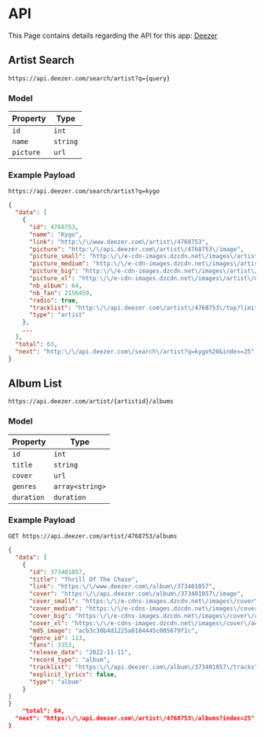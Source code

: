 # API
This Page contains details regarding the API for this app:
[Deezer](http://developers.deezer.com/api)

## Artist Search

`https://api.deezer.com/search/artist?q={query}`

### Model
| Property | Type |
| --- | --- |
| `id` | `int` |
| `name` | `string` |
| `picture` | `url` |

### Example Payload
`https://api.deezer.com/search/artist?q=kygo`

```json
{
  "data": [
    {
      "id": 4768753,
      "name": "Kygo",
      "link": "http:\/\/www.deezer.com\/artist\/4768753",
      "picture": "http:\/\/api.deezer.com\/artist\/4768753\/image",
      "picture_small": "http:\/\/e-cdn-images.dzcdn.net\/images\/artist\/df5ebed126f2e7402769782dae1e8c68\/56x56-000000-80-0-0.jpg",
      "picture_medium": "http:\/\/e-cdn-images.dzcdn.net\/images\/artist\/df5ebed126f2e7402769782dae1e8c68\/250x250-000000-80-0-0.jpg",
      "picture_big": "http:\/\/e-cdn-images.dzcdn.net\/images\/artist\/df5ebed126f2e7402769782dae1e8c68\/500x500-000000-80-0-0.jpg",
      "picture_xl": "http:\/\/e-cdn-images.dzcdn.net\/images\/artist\/df5ebed126f2e7402769782dae1e8c68\/1000x1000-000000-80-0-0.jpg",
      "nb_album": 64,
      "nb_fan": 2156459,
      "radio": true,
      "tracklist": "http:\/\/api.deezer.com\/artist\/4768753\/top?limit=50",
      "type": "artist"
    },
    ...
  ],
  "total": 63,
  "next": "http:\/\/api.deezer.com\/search\/artist?q=kygo%20&index=25"
}
```


## Album List

`https://api.deezer.com/artist/{artistid}/albums`

### Model


| Property | Type |
| --- | --- |
| `id` | `int` |
| `title` | `string` |
| `cover` | `url` |
| `genres` | `array<string>` |
| `duration` | `duration` |

### Example Payload

`GET https://api.deezer.com/artist/4768753/albums`
```json
{
  "data": [
    {
      "id": 373401057,
      "title": "Thrill Of The Chase",
      "link": "https:\/\/www.deezer.com\/album\/373401057",
      "cover": "https:\/\/api.deezer.com\/album\/373401057\/image",
      "cover_small": "https:\/\/e-cdns-images.dzcdn.net\/images\/cover\/acb3c30b4d1225a0184445c005679f1c\/56x56-000000-80-0-0.jpg",
      "cover_medium": "https:\/\/e-cdns-images.dzcdn.net\/images\/cover\/acb3c30b4d1225a0184445c005679f1c\/250x250-000000-80-0-0.jpg",
      "cover_big": "https:\/\/e-cdns-images.dzcdn.net\/images\/cover\/acb3c30b4d1225a0184445c005679f1c\/500x500-000000-80-0-0.jpg",
      "cover_xl": "https:\/\/e-cdns-images.dzcdn.net\/images\/cover\/acb3c30b4d1225a0184445c005679f1c\/1000x1000-000000-80-0-0.jpg",
      "md5_image": "acb3c30b4d1225a0184445c005679f1c",
      "genre_id": 113,
      "fans": 3353,
      "release_date": "2022-11-11",
      "record_type": "album",
      "tracklist": "https:\/\/api.deezer.com\/album\/373401057\/tracks",
      "explicit_lyrics": false,
      "type": "album"
    }
]
}
	"total": 64,
  "next": "https:\/\/api.deezer.com\/artist\/4768753\/albums?index=25"
}

```
